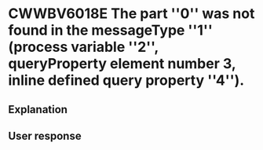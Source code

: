 # CWWBV6018E The part ''0'' was not found in the messageType ''1'' (process variable ''2'', queryProperty element number 3, inline defined query property ''4'').

## Explanation

## User response